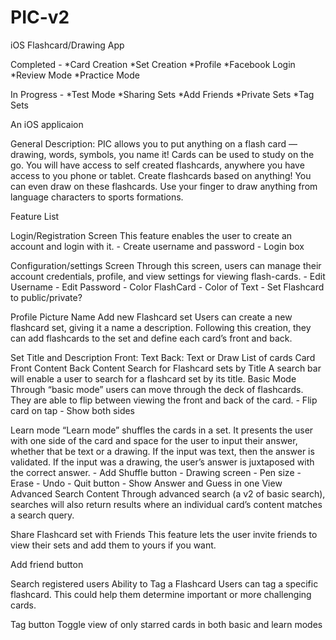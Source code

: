# PIC-v2
iOS Flashcard/Drawing App

Completed -
  *Card Creation
  *Set Creation
  *Profile
  *Facebook Login
  *Review Mode
  *Practice Mode
  
In Progress -
  *Test Mode
  *Sharing Sets
  *Add Friends
  *Private Sets
  *Tag Sets
  

An iOS applicaion

General Description: PIC allows you to put anything on a flash card — drawing, words, symbols, you name it! Cards can be used to study on the go. You will have access to self created flashcards, anywhere you have access to you phone or tablet. Create flashcards based on anything! You can even draw on these flashcards. Use your finger to draw anything from language characters to sports formations.

Feature List

Login/Registration Screen This feature enables the user to create an account and login with it. - Create username and password - Login box

Configuration/settings Screen Through this screen, users can manage their account credentials, profile, and view settings for viewing flash-cards. - Edit Username - Edit Password - Color FlashCard - Color of Text - Set Flashcard to public/private?

Profile
Picture
Name
Add new Flashcard set Users can create a new flashcard set, giving it a name a description. Following this creation, they can add flashcards to the set and define each card’s front and back.

Set Title and Description
Front: Text
Back: Text or Draw
List of cards
Card
Front Content
Back Content
Search for Flashcard sets by Title A search bar will enable a user to search for a flashcard set by its title.
Basic Mode Through “basic mode” users can move through the deck of flashcards. They are able to flip between viewing the front and back of the card. - Flip card on tap - Show both sides

Learn mode “Learn mode” shuffles the cards in a set. It presents the user with one side of the card and space for the user to input their answer, whether that be text or a drawing. If the input was text, then the answer is validated. If the input was a drawing, the user’s answer is juxtaposed with the correct answer. - Add Shuffle button - Drawing screen - Pen size - Erase - Undo - Quit button - Show Answer and Guess in one View Advanced Search Content Through advanced search (a v2 of basic search), searches will also return results where an individual card’s content matches a search query.

Share Flashcard set with Friends This feature lets the user invite friends to view their sets and add them to yours if you want.

Add friend button

Search registered users
Ability to Tag a Flashcard Users can tag a specific flashcard. This could help them determine important or more challenging cards.

Tag button Toggle view of only starred cards in both basic and learn modes
